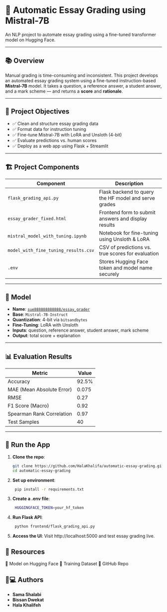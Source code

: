 # 📝 Automatic Essay Grading using Mistral-7B

An NLP project to automate essay grading using a fine-tuned transformer model on Hugging Face.

---

## 📚 Overview

Manual grading is time-consuming and inconsistent. This project develops an automated essay grading system using a fine-tuned instruction-based **Mistral-7B** model. It takes a question, a reference answer, a student answer, and a mark scheme — and returns a **score** and **rationale**.

---

## 🎯 Project Objectives

- ✅ Clean and structure essay grading data
- ✅ Format data for instruction tuning
- ✅ Fine-tune Mistral-7B with LoRA and Unsloth (4-bit)
- ✅ Evaluate predictions vs. human scores
- ✅ Deploy as a web app using Flask + Streamlit

---

## 🏗️ Project Components

| Component       | Description                                                                 |
|-----------------|-----------------------------------------------------------------------------|
| `flask_grading_api.py` | Flask backend to query the HF model and serve grades              |
| `essay_grader_fixed.html` | Frontend form to submit answers and display results          |
| `mistral_model_with_tuning.ipynb` | Notebook for fine-tuning using Unsloth & LoRA         |
| `model_with_fine_tuning_results.csv` | CSV of predictions vs. true scores for evaluation |
| `.env`          | Stores Hugging Face token and model name securely                          |

---

## 🧠 Model

- **Name**: [`sue888888888888/essay_grader`](https://huggingface.co/sue888888888888/essay_grader)
- **Base**: `Mistral-7B-Instruct`
- **Quantization**: 4-bit via `bitsandbytes`
- **Fine-Tuning**: LoRA with Unsloth
- **Inputs**: question, reference answer, student answer, mark scheme
- **Output**: total score + explanation

---

## 📊 Evaluation Results

| Metric                    | Value   |
|---------------------------|---------|
| Accuracy                  | 92.5%   |
| MAE (Mean Absolute Error) | 0.075   |
| RMSE                      | 0.27    |
| F1 Score (Macro)          | 0.92    |
| Spearman Rank Correlation | 0.97    |
| Test Samples              | 40      |

---

## 🚀 Run the App

1. **Clone the repo**:
   ```bash
   git clone https://github.com/HalaKhalifa/automatic-essay-grading.git
   cd automatic-essay-grading
   ```
2. **Set up environment**:
   ```bash
    pip install -r requirements.txt
    ```
3. **Create a .env file**:
   ```bash
    HUGGINGFACE_TOKEN=your_hf_token
    ```
4. **Run Flask API**:
   ```bash
    python frontend/flask_grading_api.py
    ```
5. **Access the UI**:
    Visit http://localhost:5000 and test essay grading live.


## 🔗 Resources

🔗 Model on Hugging Face
🔗 Training Dataset
🔗 GitHub Repo

## 👩💻 Authors

- **Sama Shalabi**
- **Bissan Dwekat**
- **Hala Khalifeh**